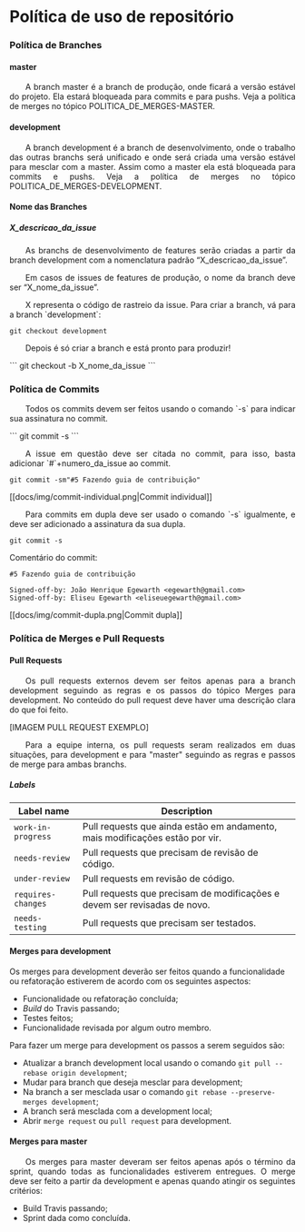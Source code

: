 # Política de uso de repositório  

### Política de Branches  

#### master

<p align="justify">&emsp;&emsp;A branch master é a branch de produção, onde ficará a versão estável do projeto. Ela estará bloqueada para commits e para pushs.
Veja a política de merges no tópico POLITICA_DE_MERGES-MASTER.</p>

#### development

<p align="justify">&emsp;&emsp;A branch development é a branch de desenvolvimento, onde o trabalho das outras branchs será unificado e onde será criada uma versão estável para mesclar com a master.
Assim como a master ela está bloqueada para commits e pushs.
Veja a política de merges no tópico POLITICA_DE_MERGES-DEVELOPMENT.</p>

#### Nome das Branches  

##### X_descricao_da_issue

<p align="justify">&emsp;&emsp;As branchs de desenvolvimento de features serão criadas a partir da branch development com a nomenclatura padrão “X_descricao_da_issue”.</p>

<p align="justify">&emsp;&emsp;Em casos de issues de features de produção, o nome da  branch deve ser “X_nome_da_issue”.</p>

<p align="justify">&emsp;&emsp;X representa o código de rastreio da issue.
Para criar a branch, vá para a branch `development`:</p>

```
git checkout development
```
<p align="justify">&emsp;&emsp;Depois é só criar a branch e está pronto para produzir!</p>
```
git checkout -b X_nome_da_issue
```

### Política de Commits

<p align="justify">&emsp;&emsp;Todos os commits devem ser feitos usando o comando `-s` para indicar sua assinatura no commit.</p>
```
git commit -s
```
<p align="justify">&emsp;&emsp;A issue em questão deve ser citada no commit, para isso, basta adicionar `#`+numero_da_issue ao commit.</p>

```
git commit -sm"#5 Fazendo guia de contribuição"
```

[[docs/img/commit-individual.png|Commit individual]]

<p align="justify">&emsp;&emsp;Para commits em dupla deve ser usado o comando `-s` igualmente, e deve ser adicionado a assinatura da sua dupla.</p>

```
git commit -s
```
Comentário do commit:
```
#5 Fazendo guia de contribuição

Signed-off-by: João Henrique Egewarth <egewarth@gmail.com>
Signed-off-by: Eliseu Egewarth <eliseuegewarth@gmail.com>
```

[[docs/img/commit-dupla.png|Commit dupla]]

### Política de Merges e Pull Requests

#### Pull Requests

<p align="justify">&emsp;&emsp;Os pull requests externos devem ser feitos apenas para a branch development seguindo as regras e os passos do tópico Merges para development. No conteúdo do pull request deve haver uma descrição clara do que foi feito.</p>

[IMAGEM PULL REQUEST EXEMPLO]

<p align="justify">&emsp;&emsp;Para a equipe interna, os pull requests seram realizados em duas situações, para development e para "master" seguindo as regras e passos de merge para ambas branchs.</p>

##### Labels

| Label name | Description
| --- | --- |
| `work-in-progress` | Pull requests que ainda estão em andamento, mais modificações estão por vir. |
| `needs-review` | Pull requests que precisam de revisão de código. |
| `under-review` | Pull requests em revisão de código. |
| `requires-changes` | Pull requests que precisam de modificações e devem ser revisadas de novo. |
| `needs-testing` | Pull requests que precisam ser testados. |


#### Merges para development
Os merges para development deverão ser feitos quando a funcionalidade ou refatoração estiverem de acordo com os seguintes aspectos:  
- Funcionalidade ou refatoração concluída;
- *Build* do Travis passando;
- Testes feitos;
- Funcionalidade revisada por algum outro membro.

Para fazer um merge para development os passos a serem seguidos são:  
- Atualizar a branch development local usando o comando `git pull --rebase origin development`;
- Mudar para branch que deseja mesclar para development;
- Na branch a ser mesclada usar o comando `git rebase --preserve-merges development`;
- A branch será mesclada com a development local;
- Abrir `merge request` ou `pull request` para development.


#### Merges para master
<p align="justify">&emsp;&emsp;Os merges para master deveram ser feitos apenas após o término da sprint, quando todas as funcionalidades estiverem entregues. O merge deve ser feito a partir da development e apenas quando atingir os seguintes critérios:</p>

- Build Travis passando;
- Sprint dada como concluída.  
